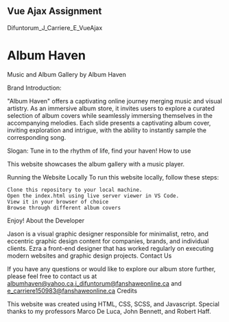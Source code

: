 ## Vue Ajax Assignment
Difuntorum_J_Carriere_E_VueAjax

# Album Haven
Music and Album Gallery by Album Haven

Brand Introduction:

"Album Haven" offers a captivating online journey merging music and visual artistry. As an immersive album store, it invites users to explore a curated selection of album covers while seamlessly immersing themselves in the accompanying melodies. Each slide presents a captivating album cover, inviting exploration and intrigue, with the ability to instantly sample the corresponding song.

Slogan: Tune in to the rhythm of life, find your haven!
How to use

This website showcases the album gallery with a music player.

Running the Website Locally
To run this website locally, follow these steps:

    Clone this repository to your local machine.
    Open the index.html using live server viewer in VS Code.
    View it in your browser of choice
    Browse through different album covers

Enjoy!
About the Developer

Jason is a visual graphic designer responsible for minimalist, retro, and eccentric graphic design content for companies, brands, and individual clients. Ezra a front-end designer that has worked regularly on executing modern websites and graphic design projects.
Contact Us

If you have any questions or would like to explore our album store further, please feel free to contact us at albumhaven@yahoo.ca,j_difuntorum@fanshaweonline.ca and e_carriere150983@fanshaweonline.ca
Credits

This website was created using HTML, CSS, SCSS, and Javascript. Special thanks to my professors Marco De Luca, John Bennett, and Robert Haff.